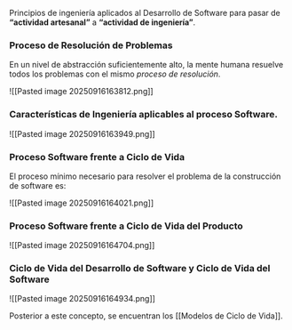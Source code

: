 Principios de ingeniería aplicados al Desarrollo de Software para pasar de **“actividad artesanal”** a **“actividad de ingeniería”**.

### Proceso de Resolución de Problemas

En un nivel de abstracción suficientemente alto, la mente humana resuelve todos los problemas con el mismo *proceso de resolución*.

![[Pasted image 20250916163812.png]]

### Características de Ingeniería aplicables al proceso Software.

![[Pasted image 20250916163949.png]]

### Proceso Software frente a Ciclo de Vida

El proceso mínimo necesario para resolver el problema de la construcción de software es:

![[Pasted image 20250916164021.png]]

### Proceso Software frente a Ciclo de Vida del Producto

![[Pasted image 20250916164704.png]]

### Ciclo de Vida del Desarrollo de Software y Ciclo de Vida del Software

![[Pasted image 20250916164934.png]]

Posterior a este concepto, se encuentran los [[Modelos de Ciclo de Vida]].